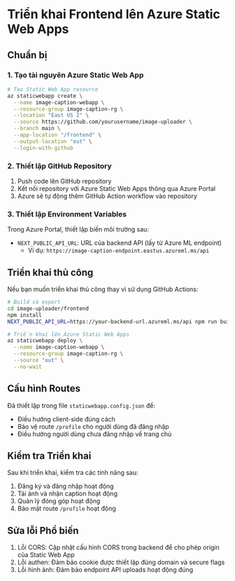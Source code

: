 # Triển khai Frontend lên Azure Static Web Apps

## Chuẩn bị

### 1. Tạo tài nguyên Azure Static Web App

```bash
# Tạo Static Web App resource
az staticwebapp create \
  --name image-caption-webapp \
  --resource-group image-caption-rg \
  --location "East US 2" \
  --source https://github.com/yourusername/image-uploader \
  --branch main \
  --app-location "/frontend" \
  --output-location "out" \
  --login-with-github
```

### 2. Thiết lập GitHub Repository

1. Push code lên GitHub repository
2. Kết nối repository với Azure Static Web Apps thông qua Azure Portal
3. Azure sẽ tự động thêm GitHub Action workflow vào repository

### 3. Thiết lập Environment Variables

Trong Azure Portal, thiết lập biến môi trường sau:

- `NEXT_PUBLIC_API_URL`: URL của backend API (lấy từ Azure ML endpoint)
  - Ví dụ: `https://image-caption-endpoint.eastus.azureml.ms/api`

## Triển khai thủ công

Nếu bạn muốn triển khai thủ công thay vì sử dụng GitHub Actions:

```bash
# Build và export
cd image-uploader/frontend
npm install
NEXT_PUBLIC_API_URL=https://your-backend-url.azureml.ms/api npm run build && npm run export

# Triển khai lên Azure Static Web Apps
az staticwebapp deploy \
  --name image-caption-webapp \
  --resource-group image-caption-rg \
  --source "out" \
  --no-wait
```

## Cấu hình Routes

Đã thiết lập trong file `staticwebapp.config.json` để:
- Điều hướng client-side đúng cách
- Bảo vệ route `/profile` cho người dùng đã đăng nhập
- Điều hướng người dùng chưa đăng nhập về trang chủ

## Kiểm tra Triển khai

Sau khi triển khai, kiểm tra các tính năng sau:
1. Đăng ký và đăng nhập hoạt động
2. Tải ảnh và nhận caption hoạt động
3. Quản lý đóng góp hoạt động
4. Bảo mật route `/profile` hoạt động

## Sửa lỗi Phổ biến

1. Lỗi CORS: Cập nhật cấu hình CORS trong backend để cho phép origin của Static Web App
2. Lỗi authen: Đảm bảo cookie được thiết lập đúng domain và secure flags
3. Lỗi hình ảnh: Đảm bảo endpoint API uploads hoạt động đúng 
